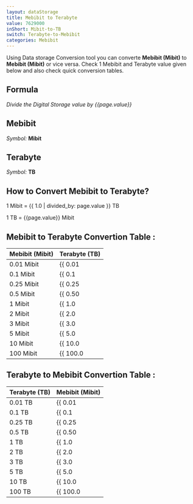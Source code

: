 ```yaml
---
layout: dataStorage
title: Mebibit to Terabyte
value: 7629000
inShort: Mibit-to-TB
switch: Terabyte-to-Mebibit
categories: Mebibit
---
```


Using Data storage Conversion tool you can converte **Mebibit (Mibit)** to **Mebibit (Mibit)** or vice versa. Check 1 Mebibit and Terabyte value given below and also check quick conversion tables.

## Formula
*Divide the Digital Storage value by {{page.value}}*

## Mebibit
*Symbol:* **Mibit**

## Terabyte
*Symbol:* **TB**

## How to Convert Mebibit to Terabyte?

1 Mibit = {{ 1.0 | divided_by: page.value }} TB

1 TB = {{page.value}} Mibit


## Mebibit to Terabyte Convertion Table :

| Mebibit (Mibit) | Terabyte (TB) |
| ---- | ---- |
| 0.01 Mibit | {{ 0.01 | divided_by: page.value | round: 12 }} TB |
| 0.1 Mibit | {{ 0.1 | divided_by: page.value | round: 12 }} TB |
| 0.25 Mibit | {{ 0.25 | divided_by: page.value | round: 12 }} TB |
| 0.5 Mibit | {{ 0.50 | divided_by: page.value | round: 12 }} TB |
| 1 Mibit | {{ 1.0 | divided_by: page.value | round: 12 }} TB |
| 2 Mibit | {{ 2.0 | divided_by: page.value | round: 12 }} TB |
| 3 Mibit | {{ 3.0 | divided_by: page.value | round: 12 }} TB |
| 5 Mibit | {{ 5.0 | divided_by: page.value | round: 12 }} TB |
| 10 Mibit | {{ 10.0 | divided_by: page.value | round: 12 }} TB |
| 100 Mibit | {{ 100.0 | divided_by: page.value | round: 12 }} TB |

## Terabyte to Mebibit Convertion Table :

| Terabyte (TB) | Mebibit (Mibit) |
| ---- | ---- |
| 0.01 TB | {{ 0.01 | times: page.value | round: 12 }} Mibit |
| 0.1 TB | {{ 0.1 | times: page.value | round: 12 }} Mibit |
| 0.25 TB | {{ 0.25 | times: page.value | round: 12 }} Mibit |
| 0.5 TB | {{ 0.50 | times: page.value | round: 12 }} Mibit |
| 1 TB | {{ 1.0 | times: page.value | round: 12 }} Mibit |
| 2 TB | {{ 2.0 | times: page.value | round: 12 }} Mibit |
| 3 TB | {{ 3.0 | times: page.value | round: 12 }} Mibit |
| 5 TB | {{ 5.0 | times: page.value | round: 12 }} Mibit |
| 10 TB | {{ 10.0 | times: page.value | round: 12 }} Mibit |
| 100 TB | {{ 100.0 | times: page.value | round: 12 }} Mibit |


<script>
document.getElementById('selectInput')[7].selected = true
document.getElementById('selectOutput')[16].selected = true
</script>
